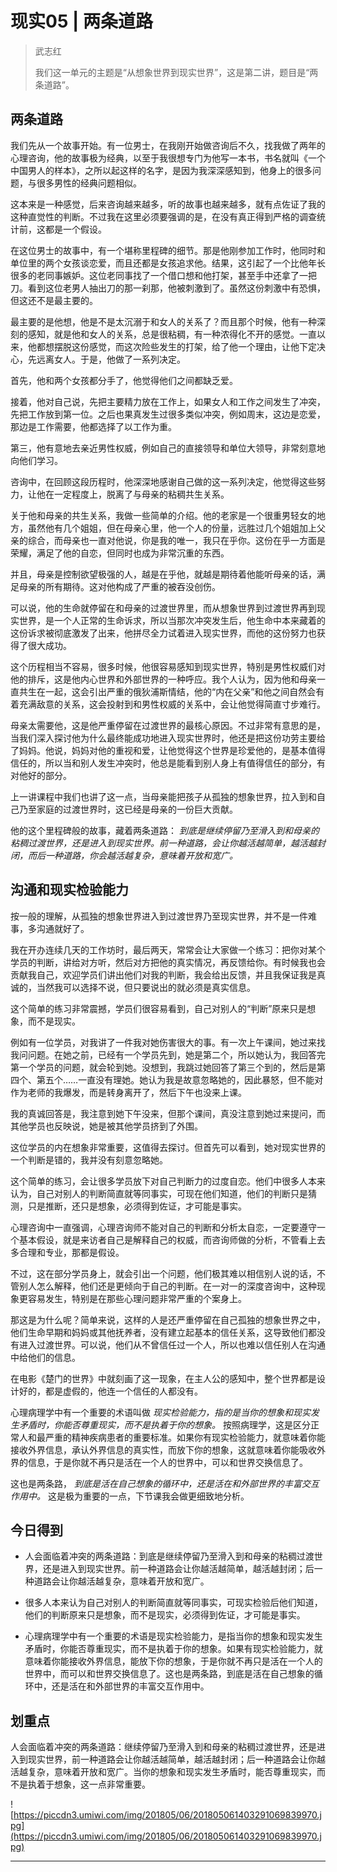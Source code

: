 # 现实05 | 两条道路

> 武志红
> 
> 我们这一单元的主题是“从想象世界到现实世界”，这是第二讲，题目是“两条道路”。

## 两条道路

我们先从一个故事开始。有一位男士，在我刚开始做咨询后不久，找我做了两年的心理咨询，他的故事极为经典，以至于我很想专门为他写一本书，书名就叫《一个中国男人的样本》，之所以起这样的名字，是因为我深深感知到，他身上的很多问题，与很多男性的经典问题相似。

这本来是一种感觉，后来咨询越来越多，听的故事也越来越多，就有点佐证了我的这种直觉性的判断。不过我在这里必须要强调的是，在没有真正得到严格的调查统计前，这都是一个假设。

在这位男士的故事中，有一个堪称里程碑的细节。那是他刚参加工作时，他同时和单位里的两个女孩谈恋爱，而且还都是女孩追求他。结果，这引起了一个比他年长很多的老同事嫉妒。这位老同事找了一个借口想和他打架，甚至手中还拿了一把刀。看到这位老男人抽出刀的那一刹那，他被刺激到了。虽然这份刺激中有恐惧，但这还不是最主要的。

最主要的是他想，他是不是太沉溺于和女人的关系了？而且那个时候，他有一种深刻的感知，就是他和女人的关系，总是很粘稠，有一种浓得化不开的感觉。一直以来，他都想摆脱这份感觉，而这次险些发生的打架，给了他一个理由，让他下定决心，先远离女人。于是，他做了一系列决定。

首先，他和两个女孩都分手了，他觉得他们之间都缺乏爱。

接着，他对自己说，先把主要精力放在工作上，如果女人和工作之间发生了冲突，先把工作放到第一位。之后也果真发生过很多类似冲突，例如周末，这边是恋爱，那边是工作需要，他都选择了以工作为重。

第三，他有意地去亲近男性权威，例如自己的直接领导和单位大领导，非常刻意地向他们学习。

咨询中，在回顾这段历程时，他深深地感谢自己做的这一系列决定，他觉得这些努力，让他在一定程度上，脱离了与母亲的粘稠共生关系。

关于他和母亲的共生关系，我做一些简单的介绍。他的老家是一个很重男轻女的地方，虽然他有几个姐姐，但在母亲心里，他一个人的份量，远胜过几个姐姐加上父亲的综合，而母亲也一直对他说，你是我的唯一，我只在乎你。这份在乎一方面是荣耀，满足了他的自恋，但同时也成为非常沉重的东西。

并且，母亲是控制欲望极强的人，越是在乎他，就越是期待着他能听母亲的话，满足母亲的所有期待。这对他构成了严重的被吞没创伤。

可以说，他的生命就停留在和母亲的过渡世界里，而从想象世界到过渡世界再到现实世界，是一个人正常的生命诉求，所以当那次冲突发生后，他生命中本来藏着的这份诉求被彻底激发了出来，他拼尽全力试着进入现实世界，而他的这份努力也获得了很大成功。

这个历程相当不容易，很多时候，他很容易感知到现实世界，特别是男性权威们对他的排斥，这是他内心世界和外部世界的一种呼应。我个人认为，因为他和母亲一直共生在一起，这会引出严重的俄狄浦斯情结，他的“内在父亲”和他之间自然会有着充满敌意的关系，这会投射到和男性权威的关系中，会让他觉得简直寸步难行。

母亲太需要他，这是他严重停留在过渡世界的最核心原因。不过非常有意思的是，当我们深入探讨他为什么最终能成功地进入现实世界时，他还是把这份功劳主要给了妈妈。他说，妈妈对他的重视和爱，让他觉得这个世界是珍爱他的，是基本值得信任的，所以当和别人发生冲突时，他总是能看到别人身上有值得信任的部分，有对他好的部分。

上一讲课程中我们也讲了这一点，当母亲能把孩子从孤独的想象世界，拉入到和自己乃至家庭的过渡世界时，这已经是母亲的一份巨大贡献。

他的这个里程碑般的故事，藏着两条道路： *到底是继续停留乃至滑入到和母亲的粘稠过渡世界，还是进入到现实世界。前一种道路，会让你越活越简单，越活越封闭，而后一种道路，你会越活越复杂，意味着开放和宽广。*

## 沟通和现实检验能力

按一般的理解，从孤独的想象世界进入到过渡世界乃至现实世界，并不是一件难事，多沟通就好了。

我在开办连续几天的工作坊时，最后两天，常常会让大家做一个练习：把你对某个学员的判断，讲给对方听，然后对方把他的真实情况，再反馈给你。有时候我也会贡献我自己，欢迎学员们讲出他们对我的判断，我会给出反馈，并且我保证我是真诚的，当然我可以选择不说，但只要说出的就必须是真实信息。

这个简单的练习非常震撼，学员们很容易看到，自己对别人的“判断”原来只是想象，而不是现实。

例如有一位学员，对我讲了一件我对她伤害很大的事。有一次上午课间，她过来找我问问题。在她之前，已经有一个学员先到，她是第二个，所以她认为，我回答完第一个学员的问题，就会轮到她。没想到，我跳过她回答了第三个到的，然后是第四个、第五个……一直没有理她。她认为我是故意忽略她的，因此暴怒，但不能对作为老师的我爆发，而是转身离开了，然后下午也没来上课。

我的真诚回答是，我注意到她下午没来，但那个课间，真没注意到她过来提问，而其他学员也反映说，她是被其他学员挤到了外围。

这位学员的内在想象非常重要，这值得去探讨。但首先可以看到，她对现实世界的一个判断是错的，我并没有刻意忽略她。

这个简单的练习，会让很多学员放下对自己判断力的过度自恋。他们中很多人本来认为，自己对别人的判断简直就等同事实，可现在他们知道，他们的判断只是猜测，只是推断，还只是想象，必须得到佐证，才可能是事实。

心理咨询中一直强调，心理咨询师不能对自己的判断和分析太自恋，一定要遵守一个基本假设，就是来访者自己是解释自己的权威，而咨询师做的分析，不管看上去多合理和专业，那都是假设。

不过，这在部分学员身上，就会引出一个问题，他们极其难以相信别人说的话，不管别人怎么解释，他们还是更倾向于自己的判断。在一对一的深度咨询中，这种现象更容易发生，特别是在那些心理问题非常严重的个案身上。

那这是为什么呢？简单来说，这样的人是还严重停留在自己孤独的想象世界之中，他们生命早期和妈妈或其他抚养者，没有建立起基本的信任关系，这导致他们都没有进入过渡世界。可以说，他们从不曾信任过一个人，所以也难以信任别人在沟通中给他们的信息。

在电影《楚门的世界》中就刻画了这一现象，在主人公的感知中，整个世界都是设计好的，都是虚假的，他连一个信任的人都没有。

心理病理学中有一个重要的术语叫做 *现实检验能力，指的是当你的想象和现实发生矛盾时，你能否尊重现实，而不是执着于你的想象。* 按照病理学，这是区分正常人和最严重的精神疾病患者的重要标准。如果你有现实检验能力，就意味着你能接收外界信息，承认外界信息的真实性，而放下你的想象，这就意味着你能吸收外界的信息，于是你就不再只是活在一个人的世界中，可以和世界交换信息了。

这也是两条路， *到底是活在自己想象的循环中，还是活在和外部世界的丰富交互作用中。* 这是极为重要的一点，下节课我会做更细致地分析。

## 今日得到

* 人会面临着冲突的两条道路：到底是继续停留乃至滑入到和母亲的粘稠过渡世界，还是进入到现实世界。前一种道路会让你越活越简单，越活越封闭；后一种道路会让你越活越复杂，意味着开放和宽广。

* 很多人本来认为自己对别人的判断简直就等同事实，可现实检验后他们知道，他们的判断原来只是想象，而不是现实，必须得到佐证，才可能是事实。

* 心理病理学中有一个重要的术语是现实检验能力，是指当你的想象和现实发生矛盾时，你能否尊重现实，而不是执着于你的想象。如果有现实检验能力，就意味着你能接收外界信息，能放下你的想象，于是你就不再只是活在一个人的世界中，而可以和世界交换信息了。这也是两条路，到底是活在自己想象的循环中，还是活在和外部世界的丰富交互作用中。

## 划重点

人会面临着冲突的两条道路：继续停留乃至滑入到和母亲的粘稠过渡世界，还是进入到现实世界，前一种道路会让你越活越简单，越活越封闭；后一种道路会让你越活越复杂，意味着开放和宽广。当你的想象和现实发生矛盾时，能否尊重现实，而不是执着于想象，这一点非常重要。

![https://piccdn3.umiwi.com/img/201805/06/201805061403291069839970.jpg](https://piccdn3.umiwi.com/img/201805/06/201805061403291069839970.jpg)

---
